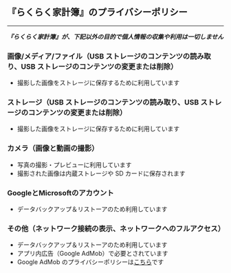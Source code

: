 ## 『らくらく家計簿』のプライバシーポリシー
***

***『らくらく家計簿』が、下記以外の目的で個人情報の収集や利用は一切しません***

### 画像/メディア/ファイル（USB ストレージのコンテンツの読み取り、USB ストレージのコンテンツの変更または削除）
* 撮影した画像をストレージに保存するために利用しています

### ストレージ（USB ストレージのコンテンツの読み取り、USB ストレージのコンテンツの変更または削除）
* 撮影した画像をストレージに保存するために利用しています

### カメラ（画像と動画の撮影）
* 写真の撮影・プレビューに利用しています
* 撮影された画像は内蔵ストレージや SD カードに保存されます

### GoogleとMicrosoftのアカウント
* データバックアップ＆リストーアのため利用しています

### その他（ネットワーク接続の表示、ネットワークへのフルアクセス）
* データバックアップ＆リストーアのため利用しています
* アプリ内広告（Google AdMob）で必要とされています
* Google AdMob のプライバシーポリシーは[こちら](https://support.google.com/ads/answer/1634057)です
